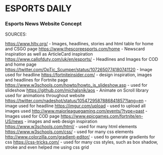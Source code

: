 # ESPORTS DAILY

### Esports News Website Concept


SOURCES:

https://www.hltv.org/ - Images, headlines, stories and html table for home and CSGO page
https://www.thescoreesports.com/home - Newscard inspiration as well as ArticleCard inspiration
https://www.callofduty.com/uk/en/esports/ - Headlines and Images for COD and home page
https://twitter.com/OpTic_Scumper/status/1072650774180741120 - Image used for headline
https://fortniteinsider.com/ - design inspiration, images and headlines for Fortnite page
https://www.w3schools.com/howto/howto_js_slideshow.asp - used for slideshow
https://github.com/michalsnik/aos - Animate on Scroll library used for animations throughout website
https://twitter.com/nadeshot/status/1054729587886841857?lang=en - image used for headline
https://imgur.com/upload - used to upload all images used
http://www.majorleaguegaming.com/events/?type=past - Images used for COD page
https://www.epicgames.com/fortnite/en-US/news - images and web design inspiration
https://www.w3schools.com/html/ - used for many html elements
https://www.w3schools.com/css/ - used for many css elements
http://www.colorzilla.com/gradient-editor/ - used to generate gradients for css
https://css-tricks.com/ - used for many css styles, such as box shadow, stroke and even helped me using css grid



